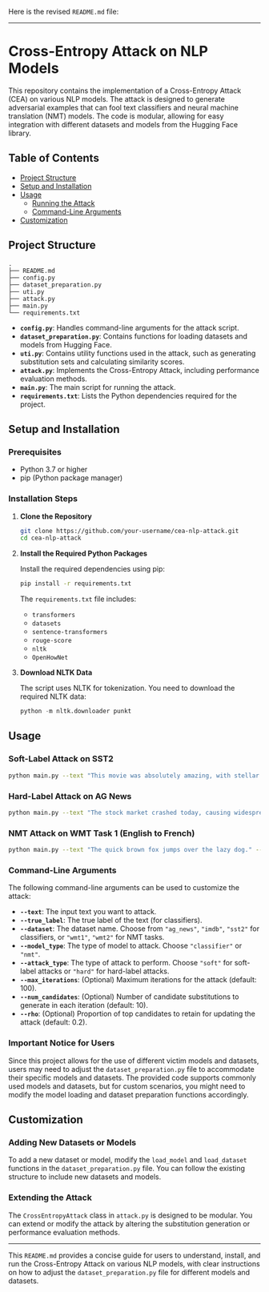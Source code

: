 Here is the revised `README.md` file:

---

# Cross-Entropy Attack on NLP Models

This repository contains the implementation of a Cross-Entropy Attack (CEA) on various NLP models. The attack is designed to generate adversarial examples that can fool text classifiers and neural machine translation (NMT) models. The code is modular, allowing for easy integration with different datasets and models from the Hugging Face library.

## Table of Contents

- [Project Structure](#project-structure)
- [Setup and Installation](#setup-and-installation)
- [Usage](#usage)
  - [Running the Attack](#running-the-attack)
  - [Command-Line Arguments](#command-line-arguments)
- [Customization](#customization)

## Project Structure

```
.
├── README.md
├── config.py
├── dataset_preparation.py
├── uti.py
├── attack.py
├── main.py
└── requirements.txt
```

- **`config.py`**: Handles command-line arguments for the attack script.
- **`dataset_preparation.py`**: Contains functions for loading datasets and models from Hugging Face.
- **`uti.py`**: Contains utility functions used in the attack, such as generating substitution sets and calculating similarity scores.
- **`attack.py`**: Implements the Cross-Entropy Attack, including performance evaluation methods.
- **`main.py`**: The main script for running the attack.
- **`requirements.txt`**: Lists the Python dependencies required for the project.

## Setup and Installation

### Prerequisites

- Python 3.7 or higher
- pip (Python package manager)

### Installation Steps

1. **Clone the Repository**

   ```bash
   git clone https://github.com/your-username/cea-nlp-attack.git
   cd cea-nlp-attack
   ```

2. **Install the Required Python Packages**

   Install the required dependencies using pip:

   ```bash
   pip install -r requirements.txt
   ```

   The `requirements.txt` file includes:

   - `transformers`
   - `datasets`
   - `sentence-transformers`
   - `rouge-score`
   - `nltk`
   - `OpenHowNet`

3. **Download NLTK Data**

   The script uses NLTK for tokenization. You need to download the required NLTK data:

   ```python
   python -m nltk.downloader punkt
   ```

## Usage

### Soft-Label Attack on SST2

```bash
python main.py --text "This movie was absolutely amazing, with stellar performances and a gripping plot." --true_label "POSITIVE" --dataset "sst2" --model_type "classifier" --attack_type "soft"
```

### Hard-Label Attack on AG News

```bash
python main.py --text "The stock market crashed today, causing widespread panic." --true_label "Business" --dataset "ag_news" --model_type "classifier" --attack_type "hard"
```

### NMT Attack on WMT Task 1 (English to French)

```bash
python main.py --text "The quick brown fox jumps over the lazy dog." --true_label None --dataset "wmt1" --model_type "nmt" --attack_type "soft"
```

### Command-Line Arguments

The following command-line arguments can be used to customize the attack:

- **`--text`**: The input text you want to attack.
- **`--true_label`**: The true label of the text (for classifiers).
- **`--dataset`**: The dataset name. Choose from `"ag_news"`, `"imdb"`, `"sst2"` for classifiers, or `"wmt1"`, `"wmt2"` for NMT tasks.
- **`--model_type`**: The type of model to attack. Choose `"classifier"` or `"nmt"`.
- **`--attack_type`**: The type of attack to perform. Choose `"soft"` for soft-label attacks or `"hard"` for hard-label attacks.
- **`--max_iterations`**: (Optional) Maximum iterations for the attack (default: 100).
- **`--num_candidates`**: (Optional) Number of candidate substitutions to generate in each iteration (default: 10).
- **`--rho`**: (Optional) Proportion of top candidates to retain for updating the attack (default: 0.2).

### Important Notice for Users

Since this project allows for the use of different victim models and datasets, users may need to adjust the `dataset_preparation.py` file to accommodate their specific models and datasets. The provided code supports commonly used models and datasets, but for custom scenarios, you might need to modify the model loading and dataset preparation functions accordingly.

## Customization

### Adding New Datasets or Models

To add a new dataset or model, modify the `load_model` and `load_dataset` functions in the `dataset_preparation.py` file. You can follow the existing structure to include new datasets and models.

### Extending the Attack

The `CrossEntropyAttack` class in `attack.py` is designed to be modular. You can extend or modify the attack by altering the substitution generation or performance evaluation methods.

---

This `README.md` provides a concise guide for users to understand, install, and run the Cross-Entropy Attack on various NLP models, with clear instructions on how to adjust the `dataset_preparation.py` file for different models and datasets.